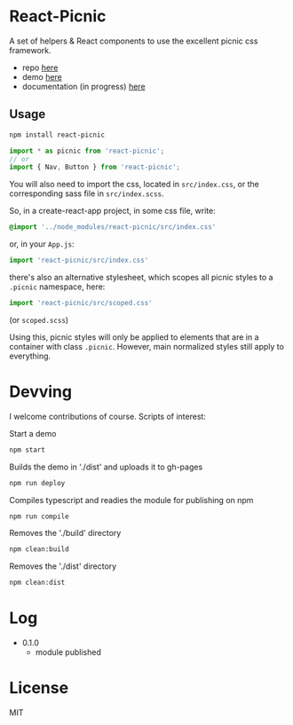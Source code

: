 # React-Picnic

A set of helpers & React components to use the excellent picnic css framework.

- repo [here](https://github.com/Xananax/react-picnic)
- demo [here](http://xananax.github.io/react-picnic/)
- documentation (in progress) [here](http://xananax.github.io/react-picnic/doc)

## Usage

```sh
npm install react-picnic
```

```js
import * as picnic from 'react-picnic';
// or
import { Nav, Button } from 'react-picnic';
```

You will also need to import the css, located in `src/index.css`, or the corresponding sass file in `src/index.scss`.

So, in a create-react-app project, in some css file, write:
```css
@import '../node_modules/react-picnic/src/index.css'
```

or, in your `App.js`:
```js
import 'react-picnic/src/index.css'
```

there's also an alternative stylesheet, which scopes all picnic styles to a `.picnic` namespace, here:
```js
import 'react-picnic/src/scoped.css'
```
(or `scoped.scss`)

Using this, picnic styles will only be applied to elements that are in a container with class `.picnic`.
However, main normalized styles still apply to everything. 

# Devving

I welcome contributions of course.
Scripts of interest:

Start a demo
```sh
npm start
```

Builds the demo in './dist' and uploads it to gh-pages
```sh
npm run deploy
```

Compiles typescript and readies the module for publishing on npm
```sh
npm run compile
```

Removes the './build' directory
```sh
npm clean:build
```

Removes the './dist' directory
```sh
npm clean:dist
```
# Log

- 0.1.0
  - module published

# License

MIT